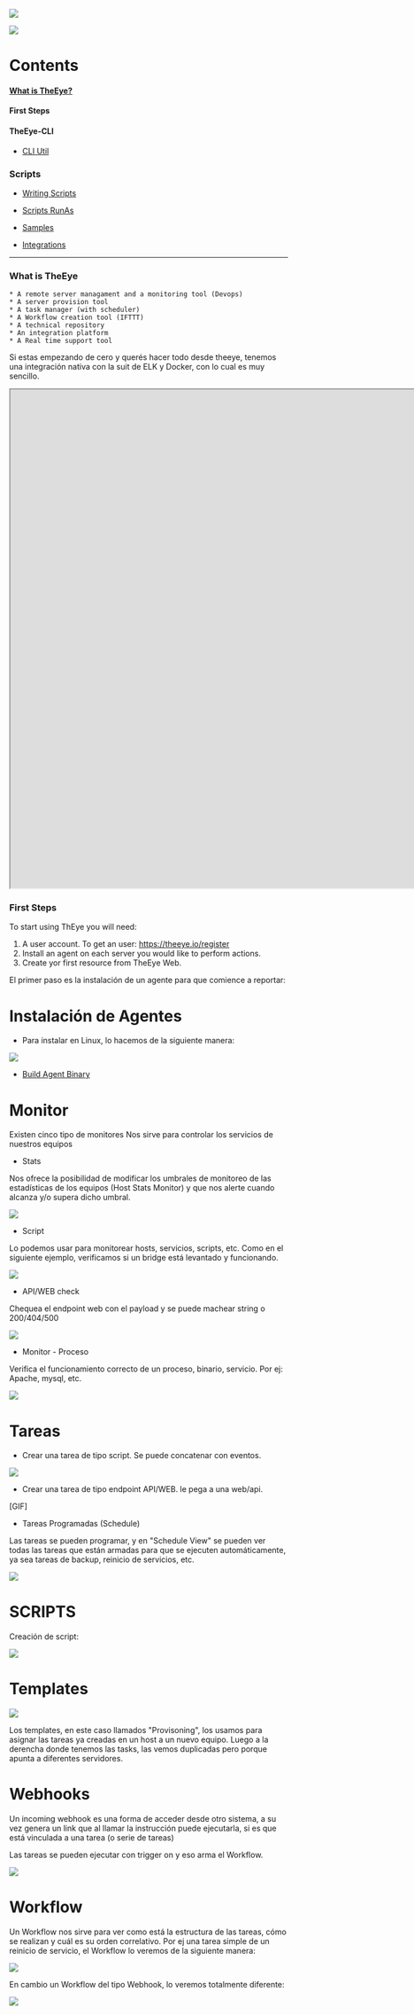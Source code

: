 [![](https://theeye.io/landpage/images/logo.png)](https://theeye.io)

![](https://github.com/patobas/docs/blob/master/eye.png)

# Contents
#### [What is TheEye?](#what-is-theeye)
#### First Steps

#### TheEye-CLI

+ [CLI Util](https://github.com/theeye-io-team/theeye-docs/tree/master/cli)

### Scripts

+ [Writing Scripts](https://github.com/theeye-io-team/theeye-docs/tree/master/scripts/write.md)

+ [Scripts RunAs](https://github.com/theeye-io-team/theeye-docs/tree/master/scripts/runas.md)

+ [Samples](https://github.com/theeye-io-team/theeye-docs/tree/master/scripts)

+ [Integrations](https://github.com/theeye-io-team/theeye-docs/tree/master/integrations)

----



### What is TheEye
    * A remote server managament and a monitoring tool (Devops)
    * A server provision tool
    * A task manager (with scheduler)
    * A Workflow creation tool (IFTTT)
    * A technical repository
    * An integration platform
    * A Real time support tool
    
    
Si estas empezando de cero y querés hacer todo desde theeye, tenemos una integración nativa con la suit de ELK y Docker, con lo cual es muy sencillo.

<iframe src="https://atlas.mindmup.com/2017/11/5fa49fd0c43311e7b5da733708907222/theeye_functional_mindmap_es/index.html" width="1800" height="900"> ></iframe>


### First Steps
To start using ThEye you will need:
1. A user account. To get an user: https://theeye.io/register
2. Install an agent on each server you would like to perform actions.
3. Create yor first resource from TheEye Web.

El primer paso es la instalación de un agente para que comience a reportar:

# Instalación de Agentes

+ Para instalar en Linux, lo hacemos de la siguiente manera:

![](https://github.com/patobas/docs/blob/master/install_agent.gif)

+ [Build Agent Binary](https://github.com/theeye-io-team/theeye-docs/tree/master/agent/binary_build.md)


# Monitor

Existen cinco tipo de monitores
Nos sirve para controlar los servicios de nuestros equipos


+ Stats

Nos ofrece la posibilidad de modificar los umbrales de monitoreo de 
las estadísticas de los equipos (Host Stats Monitor) y que nos alerte cuando alcanza 
y/o supera dicho umbral.

![](https://github.com/patobas/docs/blob/master/monitor_stats.gif)

+ Script

Lo podemos usar para monitorear hosts, servicios, scripts, etc. 
Como en el siguiente ejemplo, verificamos si un bridge está levantado y funcionando.

![](https://github.com/patobas/docs/blob/master/monitor_script.gif)


+ API/WEB check

Chequea el endpoint web con el payload y se puede machear string o 200/404/500

![](https://github.com/patobas/docs/blob/master/web_api.gif)


+ Monitor - Proceso

Verifica el funcionamiento correcto de un proceso, binario, servicio. Por ej: Apache, mysql, etc.

![](https://github.com/patobas/docs/blob/master/monitor_process.gif)


# Tareas

+ Crear una tarea de tipo script. Se puede concatenar con eventos.

![](https://github.com/patobas/docs/blob/master/task-script.gif)


+ Crear una tarea de tipo endpoint API/WEB. le pega a una web/api.

[GIF]


+ Tareas Programadas (Schedule)

Las tareas se pueden programar, y en "Schedule View" se pueden ver todas las tareas que están armadas
para que se ejecuten automáticamente, ya sea tareas de backup, reinicio de servicios, etc.

![](https://github.com/patobas/docs/blob/master/schedule.gif)


# SCRIPTS
Creación de script: 

![](https://github.com/patobas/docs/blob/master/script.gif)



# Templates

![](https://github.com/patobas/docs/blob/master/template.gif)

Los templates, en este caso llamados "Provisoning", los usamos para asignar las tareas ya creadas en un host a un nuevo equipo.
Luego a la derencha donde tenemos las tasks, las vemos duplicadas pero porque apunta a diferentes servidores.


# Webhooks
Un incoming webhook es una forma de acceder desde otro sistema, a su vez genera un link que al llamar la instrucción puede ejecutarla, si es que está vinculada a una tarea (o serie de tareas)

Las tareas se pueden ejecutar con trigger on y eso arma el Workflow.

![](https://github.com/patobas/docs/blob/master/webhook.gif)


# Workflow

Un Workflow nos sirve para ver como está la estructura de las tareas, cómo se realizan y cuál es su orden correlativo.
Por ej una tarea simple de un reinicio de servicio, el Workflow lo veremos de la siguiente manera:

![](https://github.com/patobas/docs/blob/master/workflow.gif)


En cambio un Workflow del tipo Webhook, lo veremos totalmente diferente:


![](https://github.com/patobas/docs/blob/master/webhook_workflow.png)
